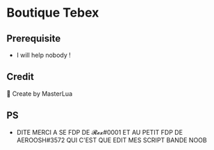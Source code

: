 # Boutique Tebex

## Prerequisite
- I will help nobody !

## Credit
💖 Create by MasterLua

## PS
- DITE MERCI A SE FDP DE 𝓡𝓮𝔁#0001 ET AU PETIT FDP DE AEROOSH#3572 QUI C'EST QUE EDIT MES SCRIPT BANDE NOOB
